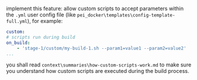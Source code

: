 implement this feature: allow custom scripts to accept parameters within the `.yml` user config file (like `pei_docker\templates\config-template-full.yml`), for example:

```yaml
custom:
# scripts run during build
on_build: 
    - 'stage-1/custom/my-build-1.sh --param1=value1 --param2=value2'
...
```

you shall read `context\summaries\how-custom-scripts-work.md` to make sure you understand how custom scripts are executed during the build process.